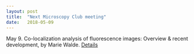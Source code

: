 ```yaml
---
layout: post
title:  "Next Microscopy Club meeting"
date:   2018-05-09    
---
```

May 9. Co-localization analysis of fluorescence images: Overview & recent development, by Marie Walde. [Details](http://preibischlab.mdc-berlin.de/microscopy-club/)


